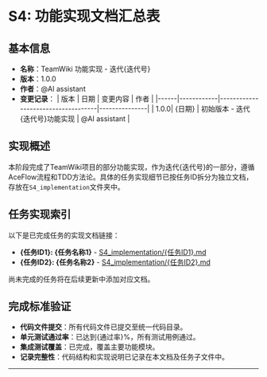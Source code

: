 # S4: 功能实现文档汇总表

## 基本信息
- **名称**：TeamWiki 功能实现 - 迭代{迭代号}
- **版本**：1.0.0
- **作者**：@AI assistant
- **变更记录**：
  | 版本 | 日期       | 变更内容                           | 作者          |
  |------|------------|------------------------------------|---------------|
  | 1.0.0| {日期}     | 初始版本 - 迭代{迭代号}功能实现     | @AI assistant  |

## 实现概述
本阶段完成了TeamWiki项目的部分功能实现，作为迭代{迭代号}的一部分，遵循AceFlow流程和TDD方法论。具体的任务实现细节已按任务ID拆分为独立文档，存放在`S4_implementation`文件夹中。

## 任务实现索引
以下是已完成任务的实现文档链接：
- **{任务ID1}: {任务名称1}** - [S4_implementation/{任务ID1}.md](S4_implementation/{任务ID1}.md)
- **{任务ID2}: {任务名称2}** - [S4_implementation/{任务ID2}.md](S4_implementation/{任务ID2}.md)

尚未完成的任务将在后续更新中添加对应文档。

## 完成标准验证
- **代码文件提交**：所有代码文件已提交至统一代码目录。
- **单元测试通过率**：已达到{通过率}%，所有测试用例通过。
- **集成测试覆盖**：已完成，覆盖主要功能模块。
- **记录完整性**：代码结构和实现说明已记录在本文档及任务子文件中。

---
